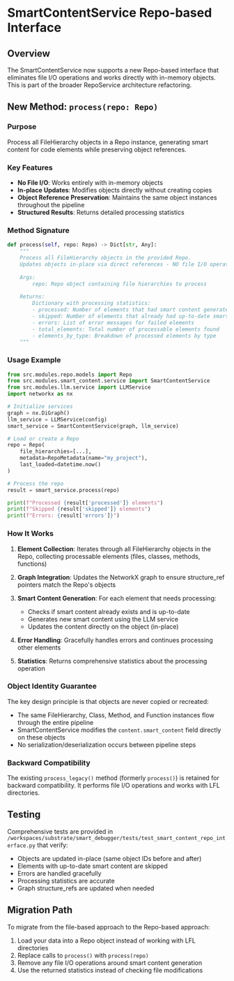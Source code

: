 # SmartContentService Repo-based Interface

## Overview

The SmartContentService now supports a new Repo-based interface that eliminates file I/O operations and works directly with in-memory objects. This is part of the broader RepoService architecture refactoring.

## New Method: `process(repo: Repo)`

### Purpose
Process all FileHierarchy objects in a Repo instance, generating smart content for code elements while preserving object references.

### Key Features
- **No File I/O**: Works entirely with in-memory objects
- **In-place Updates**: Modifies objects directly without creating copies
- **Object Reference Preservation**: Maintains the same object instances throughout the pipeline
- **Structured Results**: Returns detailed processing statistics

### Method Signature
```python
def process(self, repo: Repo) -> Dict[str, Any]:
    """
    Process all FileHierarchy objects in the provided Repo.
    Updates objects in-place via direct references - NO file I/O operations.
    
    Args:
        repo: Repo object containing file hierarchies to process
        
    Returns:
        Dictionary with processing statistics:
        - processed: Number of elements that had smart content generated
        - skipped: Number of elements that already had up-to-date smart content
        - errors: List of error messages for failed elements
        - total_elements: Total number of processable elements found
        - elements_by_type: Breakdown of processed elements by type
    """
```

### Usage Example
```python
from src.modules.repo.models import Repo
from src.modules.smart_content.service import SmartContentService
from src.modules.llm.service import LLMService
import networkx as nx

# Initialize services
graph = nx.DiGraph()
llm_service = LLMService(config)
smart_service = SmartContentService(graph, llm_service)

# Load or create a Repo
repo = Repo(
    file_hierarchies=[...],
    metadata=RepoMetadata(name="my_project"),
    last_loaded=datetime.now()
)

# Process the repo
result = smart_service.process(repo)

print(f"Processed {result['processed']} elements")
print(f"Skipped {result['skipped']} elements")
print(f"Errors: {result['errors']}")
```

### How It Works

1. **Element Collection**: Iterates through all FileHierarchy objects in the Repo, collecting processable elements (files, classes, methods, functions)

2. **Graph Integration**: Updates the NetworkX graph to ensure structure_ref pointers match the Repo's objects

3. **Smart Content Generation**: For each element that needs processing:
   - Checks if smart content already exists and is up-to-date
   - Generates new smart content using the LLM service
   - Updates the content directly on the object (in-place)

4. **Error Handling**: Gracefully handles errors and continues processing other elements

5. **Statistics**: Returns comprehensive statistics about the processing operation

### Object Identity Guarantee

The key design principle is that objects are never copied or recreated:
- The same FileHierarchy, Class, Method, and Function instances flow through the entire pipeline
- SmartContentService modifies the `content.smart_content` field directly on these objects
- No serialization/deserialization occurs between pipeline steps

### Backward Compatibility

The existing `process_legacy()` method (formerly `process()`) is retained for backward compatibility. It performs file I/O operations and works with LFL directories.

## Testing

Comprehensive tests are provided in `/workspaces/substrate/smart_debugger/tests/test_smart_content_repo_interface.py` that verify:

- Objects are updated in-place (same object IDs before and after)
- Elements with up-to-date smart content are skipped
- Errors are handled gracefully
- Processing statistics are accurate
- Graph structure_refs are updated when needed

## Migration Path

To migrate from the file-based approach to the Repo-based approach:

1. Load your data into a Repo object instead of working with LFL directories
2. Replace calls to `process()` with `process(repo)`
3. Remove any file I/O operations around smart content generation
4. Use the returned statistics instead of checking file modifications